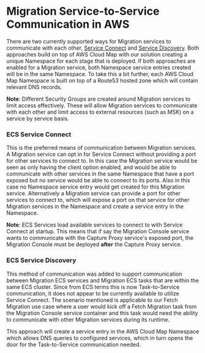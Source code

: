 # Migration Service-to-Service Communication in AWS
There are two currently supported ways for Migration services to communicate with each other, [Service Connect](https://docs.aws.amazon.com/AmazonECS/latest/developerguide/service-connect.html) and [Service Discovery](https://docs.aws.amazon.com/AmazonECS/latest/developerguide/service-discovery.html). Both approaches build on top of AWS Cloud Map with our solution creating a unique Namespace for each stage that is deployed. If both approaches are enabled for a Migration service, both Namespace service entries created will be in the same Namespace. To take this a bit further, each AWS Cloud Map Namespace is built on top of a Route53 hosted zone which will contain relevant DNS records.

**Note**: Different Security Groups are created around Migration services to limit access effectively. These will allow Migration services to communicate with each other and limit access to external resources (such as MSK) on a service by service basis.

### ECS Service Connect
This is the preferred means of communication between Migration services. A Migration service can opt in for Service Connect without providing a port for other services to connect to. In this case the Migration service would be seen as only having the client option enabled, and would be able to communicate with other services in the same Namespace that have a port exposed but no service would be able to connect to its ports. Also in this case no Namespace service entry would get created for this Migration service. Alternatively a Migration service can provide a port for other services to connect to, which will expose a port on that service for other Migration services in the Namespace and create a service entry in the Namespace.

**Note**: ECS Services load available services to connect to with Service Connect at startup. This means that if say the Migration Console service wants to communicate with the Capture Proxy service's exposed port, the Migration Console must be deployed **after** the Capture Proxy service.

### ECS Service Discovery
This method of communication was added to support communication between Migration ECS services and Migration ECS tasks that are within the same ECS cluster. Since from ECS terms this is now Task-to-Service communication, it does not appear to be currently available to utilize Service Connect. The scenario mentioned is applicable to our Fetch Migration use case where a user would kick off a Fetch Migration task from the Migration Console service container and this task would need the ability to communicate with other Migration services during its runtime.

This approach will create a service entry in the AWS Cloud Map Namespace which allows DNS queries to configured services, which in turn opens the door for the Task-to-Service communication needed.
